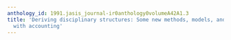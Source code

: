```yaml
---
anthology_id: 1991.jasis_journal-ir0anthology0volumeA42A1.3
title: 'Deriving disciplinary structures: Some new methods, models, and an illustration
  with accounting'
---
```

